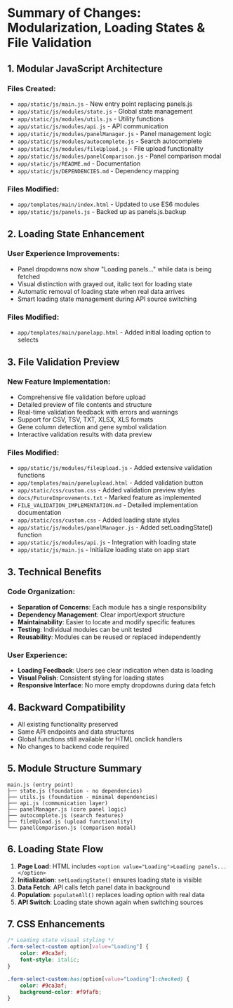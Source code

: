 # Summary of Changes: Modularization, Loading States & File Validation

## 1. Modular JavaScript Architecture

### Files Created:
- `app/static/js/main.js` - New entry point replacing panels.js
- `app/static/js/modules/state.js` - Global state management
- `app/static/js/modules/utils.js` - Utility functions
- `app/static/js/modules/api.js` - API communication
- `app/static/js/modules/panelManager.js` - Panel management logic
- `app/static/js/modules/autocomplete.js` - Search autocomplete
- `app/static/js/modules/fileUpload.js` - File upload functionality
- `app/static/js/modules/panelComparison.js` - Panel comparison modal
- `app/static/js/README.md` - Documentation
- `app/static/js/DEPENDENCIES.md` - Dependency mapping

### Files Modified:
- `app/templates/main/index.html` - Updated to use ES6 modules
- `app/static/js/panels.js` - Backed up as panels.js.backup

## 2. Loading State Enhancement

### User Experience Improvements:
- Panel dropdowns now show "Loading panels..." while data is being fetched
- Visual distinction with grayed out, italic text for loading state
- Automatic removal of loading state when real data arrives
- Smart loading state management during API source switching

### Files Modified:
- `app/templates/main/panelapp.html` - Added initial loading option to selects

## 3. File Validation Preview

### New Feature Implementation:
- Comprehensive file validation before upload
- Detailed preview of file contents and structure
- Real-time validation feedback with errors and warnings
- Support for CSV, TSV, TXT, XLSX, XLS formats
- Gene column detection and gene symbol validation
- Interactive validation results with data preview

### Files Modified:
- `app/static/js/modules/fileUpload.js` - Added extensive validation functions
- `app/templates/main/panelupload.html` - Added validation button
- `app/static/css/custom.css` - Added validation preview styles
- `docs/FutureImprovements.txt` - Marked feature as implemented
- `FILE_VALIDATION_IMPLEMENTATION.md` - Detailed implementation documentation
- `app/static/css/custom.css` - Added loading state styles
- `app/static/js/modules/panelManager.js` - Added setLoadingState() function
- `app/static/js/modules/api.js` - Integration with loading state
- `app/static/js/main.js` - Initialize loading state on app start

## 3. Technical Benefits

### Code Organization:
- **Separation of Concerns**: Each module has a single responsibility
- **Dependency Management**: Clear import/export structure
- **Maintainability**: Easier to locate and modify specific features
- **Testing**: Individual modules can be unit tested
- **Reusability**: Modules can be reused or replaced independently

### User Experience:
- **Loading Feedback**: Users see clear indication when data is loading
- **Visual Polish**: Consistent styling for loading states
- **Responsive Interface**: No more empty dropdowns during data fetch

## 4. Backward Compatibility

- All existing functionality preserved
- Same API endpoints and data structures
- Global functions still available for HTML onclick handlers
- No changes to backend code required

## 5. Module Structure Summary

```
main.js (entry point)
├── state.js (foundation - no dependencies)
├── utils.js (foundation - minimal dependencies)
├── api.js (communication layer)
├── panelManager.js (core panel logic)
├── autocomplete.js (search features)
├── fileUpload.js (upload functionality)
└── panelComparison.js (comparison modal)
```

## 6. Loading State Flow

1. **Page Load**: HTML includes `<option value="Loading">Loading panels...</option>`
2. **Initialization**: `setLoadingState()` ensures loading state is visible
3. **Data Fetch**: API calls fetch panel data in background
4. **Population**: `populateAll()` replaces loading option with real data
5. **API Switch**: Loading state shown again when switching sources

## 7. CSS Enhancements

```css
/* Loading state visual styling */
.form-select-custom option[value="Loading"] {
    color: #9ca3af;
    font-style: italic;
}

.form-select-custom:has(option[value="Loading"]:checked) {
    color: #9ca3af;
    background-color: #f9fafb;
}
```
